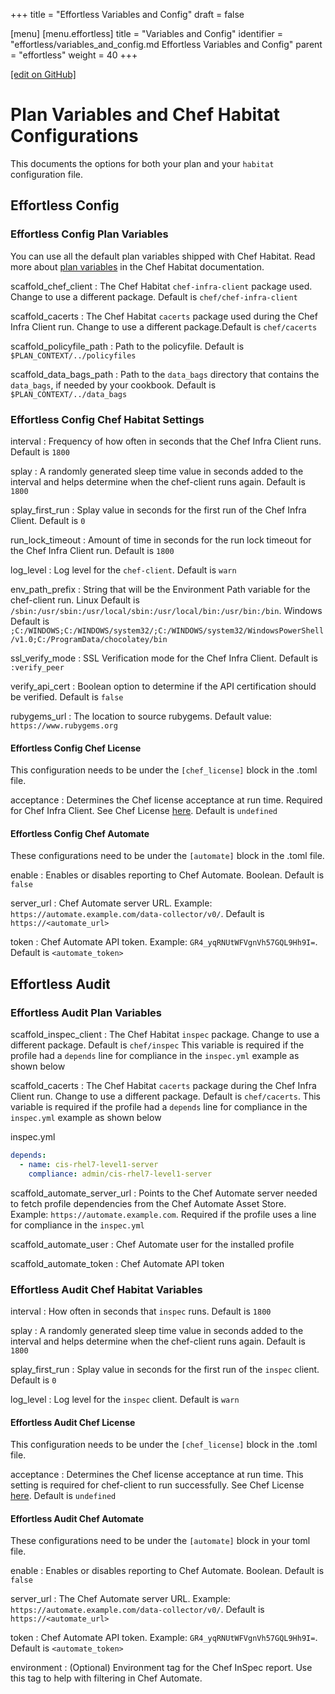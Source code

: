 +++
title = "Effortless Variables and Config"
draft = false

[menu]
  [menu.effortless]
    title = "Variables and Config"
    identifier = "effortless/variables_and_config.md Effortless Variables and Config"
    parent = "effortless"
    weight = 40
+++

[\[edit on GitHub\]](https://github.com/chef/effortless/blob/master/docs-chef-io/content/effortless/variables_and_config.md)

# Plan Variables and Chef Habitat Configurations

This documents the options for both your plan and your `habitat` configuration file.

## Effortless Config

### Effortless Config Plan Variables

You can use all the default plan variables shipped with Chef Habitat. Read more about [plan variables](/habitat/plan_variables) in the Chef Habitat documentation.

scaffold_chef_client
: The Chef Habitat `chef-infra-client` package used. Change to use a different package. Default is `chef/chef-infra-client`

scaffold_cacerts
: The Chef Habitat `cacerts` package used during the Chef Infra Client run. Change to use a different package.Default is `chef/cacerts`

scaffold_policyfile_path
: Path to the policyfile. Default is `$PLAN_CONTEXT/../policyfiles`

scaffold_data_bags_path
: Path to the `data_bags` directory that contains the `data_bags`, if needed by your cookbook. Default is `$PLAN_CONTEXT/../data_bags`

### Effortless Config Chef Habitat Settings

interval
: Frequency of how often in seconds that the Chef Infra Client runs. Default is `1800`

splay
: A randomly generated sleep time value in seconds added to the interval and helps determine when the chef-client runs again. Default is `1800`

splay_first_run
: Splay value in seconds for the first run of the Chef Infra Client. Default is `0`

run_lock_timeout
: Amount of time in seconds for the run lock timeout for the Chef Infra Client run. Default is `1800`

log_level
: Log level for the `chef-client`. Default is `warn`

env_path_prefix
: String that will be the Environment Path variable for the chef-client run. Linux Default is `/sbin:/usr/sbin:/usr/local/sbin:/usr/local/bin:/usr/bin:/bin`. Windows Default is `;C:/WINDOWS;C:/WINDOWS/system32/;C:/WINDOWS/system32/WindowsPowerShell/v1.0;C:/ProgramData/chocolatey/bin`

ssl_verify_mode
: SSL Verification mode for the Chef Infra Client. Default is `:verify_peer`

verify_api_cert
: Boolean option to determine if the API certification should be verified. Default is `false`

rubygems_url
: The location to source rubygems. Default value: `https://www.rubygems.org`

#### Effortless Config Chef License

This configuration needs to be under the `[chef_license]` block in the .toml file.

acceptance
: Determines the Chef license acceptance at run time. Required for Chef Infra Client. See Chef License [here](https://docs.chef.io/chef_license_accept/#accepting-the-chef-license). Default is `undefined`

#### Effortless Config Chef Automate

These configurations need to be under the `[automate]` block in the .toml file.

enable
: Enables or disables reporting to Chef Automate. Boolean. Default is `false`

server_url
: Chef Automate server URL. Example: `https://automate.example.com/data-collector/v0/`. Default is `https://<automate_url>`

token
: Chef Automate API token. Example: `GR4_yqRNUtWFVgnVh57GQL9Hh9I=`. Default is `<automate_token>`

## Effortless Audit

### Effortless Audit Plan Variables

scaffold_inspec_client
: The Chef Habitat `inspec` package. Change to use a different package. Default is `chef/inspec` This variable is required if the profile had a `depends` line for compliance in the `inspec.yml` example as shown below

scaffold_cacerts
: The Chef Habitat `cacerts` package during the Chef Infra Client run. Change to use a different package. Default is `chef/cacerts`. This variable is required if the profile had a `depends` line for compliance in the `inspec.yml` example as shown below

inspec.yml

```yml
depends:
  - name: cis-rhel7-level1-server
    compliance: admin/cis-rhel7-level1-server
```

scaffold_automate_server_url
: Points to the Chef Automate server needed to fetch profile dependencies from the Chef Automate Asset Store. Example: `https://automate.example.com`. Required if the profile uses a line for compliance in the `inspec.yml`

scaffold_automate_user
: Chef Automate user for the installed profile

scaffold_automate_token
: Chef Automate API token

### Effortless Audit Chef Habitat Variables

interval
: How often in seconds that `inspec` runs. Default is `1800`

splay
: A randomly generated sleep time value in seconds added to the interval and helps determine when the chef-client runs again. Default is `1800`

splay_first_run
: Splay value in seconds for the first run of the `inspec` client. Default is `0`

log_level
: Log level for the `inspec` client. Default is `warn`

#### Effortless Audit Chef License

This configuration needs to be under the `[chef_license]` block in the .toml file.

acceptance
: Determines the Chef license acceptance at run time. This setting is required for chef-client to run successfully. See Chef License [here](https://docs.chef.io/chef_license_accept/#accepting-the-chef-license). Default is `undefined`

#### Effortless Audit Chef Automate

These configurations need to be under the `[automate]` block in your toml file.

enable
: Enables or disables reporting to Chef Automate. Boolean. Default is `false`

server_url
: The Chef Automate server URL. Example: `https://automate.example.com/data-collector/v0/`. Default is `https://<automate_url>`

token
: Chef Automate API token. Example: `GR4_yqRNUtWFVgnVh57GQL9Hh9I=`. Default is `<automate_token>`

environment
: (Optional) Environment tag for the Chef InSpec report. Use this tag to help with filtering in Chef Automate.
